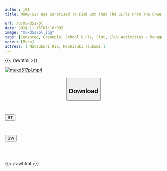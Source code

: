 ```yaml
---
author: j91
title: MUKD-517 Was Surprised To Find Out That The Girls From The Cheerleading Club I Was Secretly Filming Were Super Lewd. They Turned Into Little Devil Sluts And Toyed With Me, Squeezing Out All My Semen! The Sweaty Girls In The Club Are Carnivorous Sluts And Take On A Harem Reverse Threesome

url: /v/mukd517pl
date: 2024-11-15T01:10:00Z
image: "mukd517pl.jpg"
tags: [Censored, Creampie, School Girls, Slut, Club Activities - Manager	]
maker: [Muku]
actress: [ Natsukuri Rio, Mochizuki Tsubomi ]
---
```



{{< rawhtml >}}

<div class="video" data-videoid="MYAwveM7zLi6Op">
    <a href="javascript:;">
        <img src="/v/mukd517pl/mukd517pl.jpg" width="WIDTH" height="HEIGHT" alt="mukd517pl.mp4" loading="lazy">
    </a>
</div>

<script type="text/javascript" src="https://j91.asia/asset/on-demand-st.js"></script>

<br>
  <link rel="stylesheet" href="https://j91.asia/asset/bs5.css">
  
  <center>
  <button class="btn btn-primary" type="button" data-bs-toggle="collapse" data-bs-target=".multi-collapse" aria-expanded="false" aria-controls="multiCollapseExample1 multiCollapseExample2"><h2>Download</h2></button></center>
</p>
<div class="row">
  <div class="col">
    <div class="collapse multi-collapse" id="multiCollapseExample1">
      <div class="card card-body">
	      	      <br>
<div class="buttons">  
<p><a href="/v/mukd517pl/st.html" target="_blank"><button class="btn-hover color-3"><i class="fa fa-download"></i> ST</button></a></p></div>
    </div>
  </div>
</div>
  <div class="col">
    <div class="collapse multi-collapse" id="multiCollapseExample2">
      <div class="card card-body">
	      <br>
<div class="buttons">
<p><a href="/v/mukd517pl/sw.html" target="_blank"><button class="btn-hover color-2"><i class="fa fa-download"></i> SW</button></a></p></div>
<br><br>
      </div>
    </div>
  </div>
</div>

{{< /rawhtml >}}